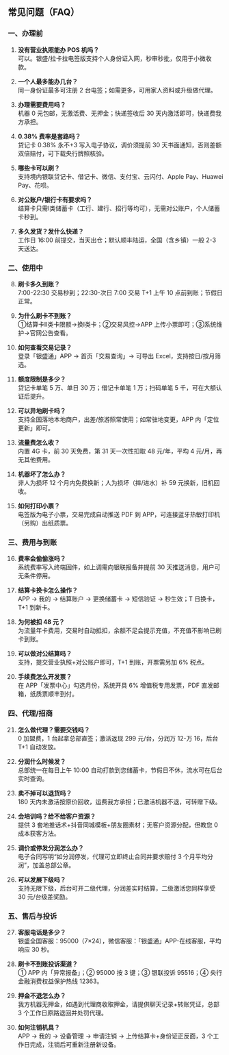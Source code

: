 ## 常见问题（FAQ）

### 一、办理前

1. **没有营业执照能办 POS 机吗？**  
   可以。银盛/拉卡拉电签版支持个人身份证入网，秒审秒批，仅用于小微收款。

2. **一个人最多能办几台？**  
   同一身份证最多可注册 2 台电签；如需更多，可用家人资料或升级做代理。

3. **办理需要费用吗？**  
   机器 0 元包邮，无激活费、无押金；快递签收后 30 天内激活即可，快递费我方承担。

4. **0.38% 费率是套路吗？**  
   贷记卡 0.38% 永不+3 写入电子协议，调价须提前 30 天书面通知，否则差额双倍赔付，可下载央行牌照核验。

5. **哪些卡可以刷？**  
   支持境内银联贷记卡、借记卡、微信、支付宝、云闪付、Apple Pay、Huawei Pay、花呗。

6. **对公账户/银行卡有要求吗？**  
   结算卡只需Ⅰ类储蓄卡（工行、建行、招行等均可），无需对公账户，个人储蓄卡秒到。

7. **多久发货？发什么快递？**  
   工作日 16:00 前提交，当天出仓；默认顺丰陆运，全国（含乡镇）一般 2-3 天送达。

### 二、使用中

8. **刷卡多久到账？**  
   7:00-22:30 交易秒到；22:30-次日 7:00 交易 T+1 上午 10 点前到账；节假日正常。

9. **为什么刷卡不到账？**  
   ①结算卡Ⅱ类卡限额→换Ⅰ类卡；②交易风控→APP 上传小票即可；③系统维护→官网公告查看。

10. **如何查看交易记录？**  
    登录「银盛通」APP → 首页「交易查询」→ 可导出 Excel，支持按日/按月筛选。

11. **额度限制是多少？**  
    贷记卡单笔 5 万、单日 30 万；借记卡单笔 1 万；扫码单笔 5 千，可在大额认证后提升。

12. **可以异地刷卡吗？**  
    支持全国落地本地商户，出差/旅游照常使用；如常驻地变更，APP 内「定位更新」即可。

13. **流量费怎么收？**  
    内置 4G 卡，前 30 天免费，第 31 天一次性扣取 48 元/年，平均 4 元/月，再无其他费用。

14. **机器坏了怎么办？**  
    非人为损坏 12 个月内免费换新；人为损坏（摔/进水）补 59 元换新，旧机回收。

15. **如何打印小票？**  
    电签版为电子小票，交易完成自动推送 PDF 到 APP，可连接蓝牙热敏打印机（另购）出纸质票。

### 三、费用与到账

16. **费率会偷偷涨吗？**  
    系统费率写入终端固件，如上调需向银联报备并提前 30 天推送消息，用户可无条件停用。

17. **结算卡换卡怎么操作？**  
    APP → 我的 → 结算账户 → 更换储蓄卡 → 短信验证 → 秒生效；T 日换卡，T+1 到新卡。

18. **为何被扣 48 元？**  
    为流量年卡费用，交易时自动抵扣，余额不足会提示充值，不充值不影响已刷卡到账。

19. **可以做对公结算吗？**  
    支持，提交营业执照+对公账户即可，T+1 到账，开票需另加 6% 税点。

20. **手续费怎么开发票？**  
    在 APP「发票中心」勾选月份，系统开具 6% 增值税专用发票，PDF 直发邮箱，纸质票顺丰到付。

### 四、代理/招商

21. **怎么做代理？需要交钱吗？**  
    0 加盟费，1 台起拿总部直签；激活返现 299 元/台，分润万 12-万 16，后台 T+1 自动发放。

22. **分润什么时候发？**  
    总部统一在每日上午 10:00 自动打款到您储蓄卡，节假日不休，流水可在后台实时查询。

23. **卖不掉可以退货吗？**  
    180 天内未激活按原价回收，运费我方承担；已激活机器不退，可转赠下级。

24. **会培训吗？给不给客户资源？**  
    提供 3 套地推话术+抖音同城模板+朋友圈素材；无客户资源分配，但教您 0 成本获客方法。

25. **调价或停发分润怎么办？**  
    电子合同写明“如分润停发，代理可立即终止合同并要求赔付 3 个月平均分润”，加盖总部公章。

26. **可以发展下级吗？**  
    支持无限下级，后台可开二级代理，分润差实时结算，二级激活您同样享受 30 元/台级差奖励。

### 五、售后与投诉

27. **客服电话是多少？**  
    银盛全国客服：95000（7×24），微信客服：「银盛通」APP-在线客服，平均响应 30 秒。

28. **刷卡不到账投诉渠道？**  
    ① APP 内「异常报备」；② 95000 按 3 键；③ 银联投诉 95516；④ 央行金融消费权益保护热线 12363。

29. **押金不退怎么办？**  
    我方机器无押金，如遇到代理商收取押金，请提供聊天记录+转账凭证，总部 3 个工作日原路退回并处罚代理。

30. **如何注销机具？**  
    APP → 我的 → 设备管理 → 申请注销 → 上传结算卡+身份证正反面，3 个工作日完成，注销后可重新注册新设备。